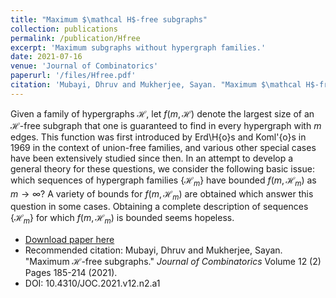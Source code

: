 ```yaml
---
title: "Maximum $\mathcal H$-free subgraphs"
collection: publications
permalink: /publication/Hfree
excerpt: 'Maximum subgraphs without hypergraph families.'
date: 2021-07-16
venue: 'Journal of Combinatorics'
paperurl: '/files/Hfree.pdf'
citation: 'Mubayi, Dhruv and Mukherjee, Sayan. "Maximum $\mathcal H$-free subgraphs." <i>Journal of Combinatorics</i> Volume 12 (2) Pages 185-214 (2021).'
---
```

Given a family of hypergraphs $\mathcal H$, let $f(m,\mathcal H)$ denote the largest size of an $\mathcal H$-free subgraph that one is guaranteed to find in every hypergraph with $m$ edges. This function was first introduced by Erd\H{o}s and Koml\'{o}s in 1969 in the context of union-free families, and various other special cases have been extensively studied since then. In an attempt to develop a general theory for these questions,  we consider the following basic issue: which sequences of hypergraph families $\{\mathcal H_m\}$ have bounded $f(m,\mathcal H_m)$ as $m\to\infty$? A variety of bounds for $f(m,\mathcal H_m)$ are obtained which answer this question in some cases. Obtaining a complete description of sequences $\{\mathcal H_m\}$ for which $f(m,\mathcal H_m)$ is bounded seems hopeless.

+ [Download paper here](/files/Hfree.pdf)
+ Recommended citation: Mubayi, Dhruv and Mukherjee, Sayan. "Maximum $\mathcal H$-free subgraphs." <i>Journal of Combinatorics</i> Volume 12 (2) Pages 185-214 (2021).
+ DOI: 10.4310/JOC.2021.v12.n2.a1 